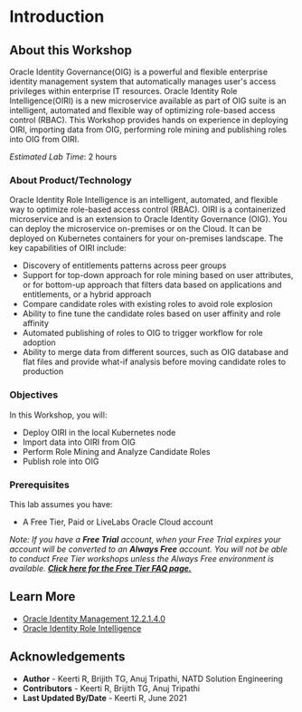 # Introduction

## About this Workshop

Oracle Identity Governance(OIG) is a powerful and flexible enterprise identity management system that automatically manages user's access privileges within enterprise IT resources. Oracle Identity Role Intelligence(OIRI) is a new microservice available as part of OIG suite is an intelligent, automated and flexible way of optimizing role-based access control (RBAC). This Workshop provides hands on experience in deploying OIRI, importing data from OIG, performing role mining and publishing roles into OIG from OIRI.

*Estimated Lab Time*: 2 hours

### About Product/Technology

Oracle Identity Role Intelligence is an intelligent, automated, and flexible way to optimize role-based access control (RBAC). OIRI is a containerized microservice and is an extension to Oracle Identity Governance (OIG). You can deploy the microservice on-premises or on the Cloud. It can be deployed on Kubernetes containers for your on-premises landscape.
The key capabilities of OIRI include:
  - Discovery of entitlements patterns across peer groups
  - Support for top-down approach for role mining based on user attributes, or for bottom-up approach that filters data based on applications and entitlements, or a hybrid approach
  - Compare candidate roles with existing roles to avoid role explosion
  - Ability to fine tune the candidate roles based on user affinity and role affinity
  - Automated publishing of roles to OIG to trigger workflow for role adoption
  - Ability to merge data from different sources, such as OIG database and flat files and provide what-if analysis before moving candidate roles to production

### Objectives

In this Workshop, you will:
* Deploy OIRI in the local Kubernetes node
* Import data into OIRI from OIG
* Perform Role Mining and Analyze Candidate Roles
* Publish role into OIG

### Prerequisites
This lab assumes you have:
- A Free Tier, Paid or LiveLabs Oracle Cloud account


*Note: If you have a **Free Trial** account, when your Free Trial expires your account will be converted to an **Always Free** account. You will not be able to conduct Free Tier workshops unless the Always Free environment is available. **[Click here for the Free Tier FAQ page.](https://www.oracle.com/cloud/free/faq.html)***


## Learn More

* [Oracle Identity Management 12.2.1.4.0](https://docs.oracle.com/en/middleware/idm/suite/12.2.1.4/index.html)
* [Oracle Identity Role Intelligence](https://docs.oracle.com/en/middleware/idm/identity-role-intelligence/amiri/overview-oracle-identity-role-intelligence.html)

## Acknowledgements
* **Author** - Keerti R, Brijith TG, Anuj Tripathi, NATD Solution Engineering
* **Contributors** -  Keerti R, Brijith TG, Anuj Tripathi
* **Last Updated By/Date** - Keerti R, June 2021
